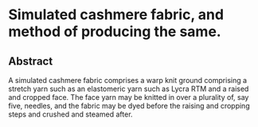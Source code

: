 # Simulated cashmere fabric, and method of producing the same.

## Abstract
A simulated cashmere fabric comprises a warp knit ground comprising a stretch yarn such as an elastomeric yarn such as Lycra RTM and a raised and cropped face. The face yarn may be knitted in over a plurality of, say five, needles, and the fabric may be dyed before the raising and cropping steps and crushed and steamed after.